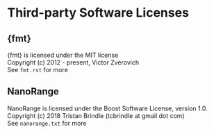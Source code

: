 # Third-party Software Licenses

## {fmt}

{fmt} is licensed under the MIT license  
Copyright (c) 2012 - present, Victor Zverovich  
See `fmt.rst` for more

## NanoRange

NanoRange is licensed under the Boost Software License, version 1.0.  
Copyright (c) 2018 Tristan Brindle (tcbrindle at gmail dot com)  
See `nanorange.txt` for more
